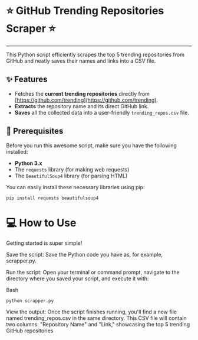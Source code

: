 # ⭐ GitHub Trending Repositories Scraper ⭐

---

This Python script efficiently scrapes the top 5 trending repositories from GitHub and neatly saves their names and links into a CSV file.

## ✨ Features

* Fetches the **current trending repositories** directly from [https://github.com/trending](https://github.com/trending).
* **Extracts** the repository name and its direct GitHub link.
* **Saves** all the collected data into a user-friendly `trending_repos.csv` file.

## 🚀 Prerequisites

Before you run this awesome script, make sure you have the following installed:

* **Python 3.x**
* The `requests` library (for making web requests)
* The `BeautifulSoup4` library (for parsing HTML)

You can easily install these necessary libraries using pip:

```bash
pip install requests beautifulsoup4
```
# 💻 How to Use
Getting started is super simple!

Save the script: Save the Python code you have as, for example, scrapper.py.

Run the script: Open your terminal or command prompt, navigate to the directory where you saved your script, and execute it with:

Bash
```
python scrapper.py
```
View the output: Once the script finishes running, you'll find a new file named trending_repos.csv in the same directory. This CSV file will contain two columns: "Repository Name" and "Link," showcasing the top 5 trending GitHub repositories
